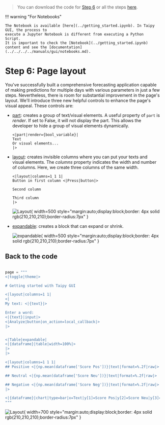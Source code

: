 > You can download the code for
<a href="./../src/step_06.py" download>Step 6</a> 
or all the steps <a href="./../src/src.zip" download>here</a>. 

!!! warning "For Notebooks"

    The Notebook is available [here](../getting_started.ipynb). In Taipy GUI, the process to 
    execute a Jupyter Notebook is different from executing a Python Script.
    It is important to check the [Notebook](../getting_started.ipynb) 
    content and see the [documentation](../../../../manuals/gui/notebooks.md).


# Step 6: Page layout

You've successfully built a comprehensive forecasting application capable of making predictions 
for multiple days with various parameters in just a few steps. Nevertheless, there is room for 
substantial improvement in the page's layout. We'll introduce three new helpful controls to 
enhance the page's visual appeal. These controls are:

- [part](../../../../manuals/gui/viselements/part.md): creates a group of text/visual elements. 
    A useful property of `part` is _render_. If set to False, it will not display the part. This 
    allows the developer to hide a group of visual elements dynamically.

    ```
    <|part|render={bool_variable}|
    Text
    Or visual elements...
    |>
    ```

- [layout](../../../../manuals/gui/viselements/layout.md): creates invisible columns where you 
    can put your texts and visual elements. The _columns_ property indicates the width and number 
    of columns. Here, we create three columns of the same width.

    ```
    <|layout|columns=1 1 1|
    Button in first column <|Press|button|>
    
    Second column
    
    Third column
    |>
    ```
    
    ![Layout](layout.png){ width=500 style="margin:auto;display:block;border: 4px solid rgb(210,210,210);border-radius:7px" }


- [expandable](../../../../manuals/gui/viselements/expandable.md): creates a block that can 
    expand or shrink.

    ![expandable](expandable.png){ width=500 style="margin:auto;display:block;border: 4px solid rgb(210,210,210);border-radius:7px" }


## Back to the code

```python

page = """
<|toggle|theme|>

# Getting started with Taipy GUI

<|layout|columns=1 1|
<|
My text: <|{text}|>

Enter a word:
<|{text}|input|>
<|Analyze|button|on_action=local_callback|>
|>


<|Table|expandable|
<|{dataframe}|table|width=100%|>
|>
|>

<|layout|columns=1 1 1|
## Positive <|{np.mean(dataframe['Score Pos'])}|text|format=%.2f|raw|>

## Neutral <|{np.mean(dataframe['Score Neu'])}|text|format=%.2f|raw|>

## Negative <|{np.mean(dataframe['Score Neg'])}|text|format=%.2f|raw|>
|>

<|{dataframe}|chart|type=bar|x=Text|y[1]=Score Pos|y[2]=Score Neu|y[3]=Score Neg|y[4]=Overall|color[1]=green|color[2]=grey|color[3]=red|type[4]=line|>
"""
```

![Layout](result.png){ width=700 style="margin:auto;display:block;border: 4px solid rgb(210,210,210);border-radius:7px" }

